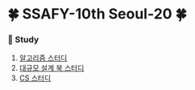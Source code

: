 # 🍀 SSAFY-10th Seoul-20 🍀

### 📕 Study
1. [알고리즘 스터디](https://github.com/SSAFY-Seoul-20-Study/Algorithm)
2. [대규모 설계 북 스터디](https://github.com/SSAFY-Seoul-20-Study/book-system-design-interview)
3. [CS 스터디](https://github.com/SSAFY-Seoul-20-Study/CS-Study)
